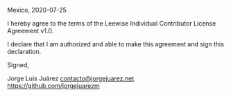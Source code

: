 Mexico, 2020-07-25

I hereby agree to the terms of the Leewise Individual Contributor License
Agreement v1.0.

I declare that I am authorized and able to make this agreement and sign this
declaration.

Signed,

Jorge Luis Juárez contacto@jorgejuarez.net https://github.com/jorgejuarezm
